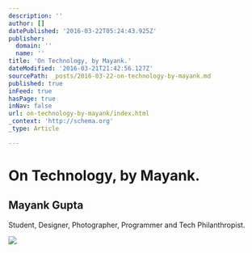 ```yaml
---
description: ''
author: []
datePublished: '2016-03-22T05:24:43.925Z'
publisher:
  domain: ''
  name: ''
title: 'On Technology, by Mayank.'
dateModified: '2016-03-21T21:42:56.127Z'
sourcePath: _posts/2016-03-22-on-technology-by-mayank.md
published: true
inFeed: true
hasPage: true
inNav: false
url: on-technology-by-mayank/index.html
_context: 'http://schema.org'
_type: Article

---
```

# On Technology, by Mayank.

<article style=""><h1>Mayank Gupta</h1><p>Student, Designer, Photographer, Programmer and Tech Philanthropist.</p><img src="https://cdn-images-1.medium.com/max/800/1*nR8xoThE7625V1D50wIhMw.jpeg" /></article>